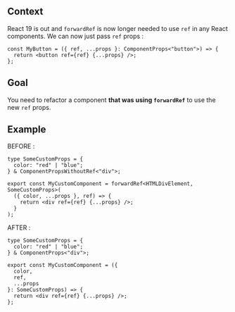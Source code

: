 ## Context

React 19 is out and `forwardRef` is now longer needed to use `ref` in any React components. We can now just pass `ref` props :

```tsx
const MyButton = ({ ref, ...props }: ComponentProps<"button">) => {
  return <button ref={ref} {...props} />;
};
```

## Goal

You need to refactor a component **that was using `forwardRef`** to use the new `ref` props.

## Example

BEFORE :

```tsx
type SomeCustomProps = {
  color: "red" | "blue";
} & ComponentPropsWithoutRef<"div">;

export const MyCustomComponent = forwardRef<HTMLDivElement, SomeCustomProps>(
  ({ color, ...props }, ref) => {
    return <div ref={ref} {...props} />;
  }
);
```

AFTER :

```tsx
type SomeCustomProps = {
  color: "red" | "blue";
} & ComponentProps<"div">;

export const MyCustomComponent = ({
  color,
  ref,
  ...props
}: SomeCustomProps) => {
  return <div ref={ref} {...props} />;
};
```
